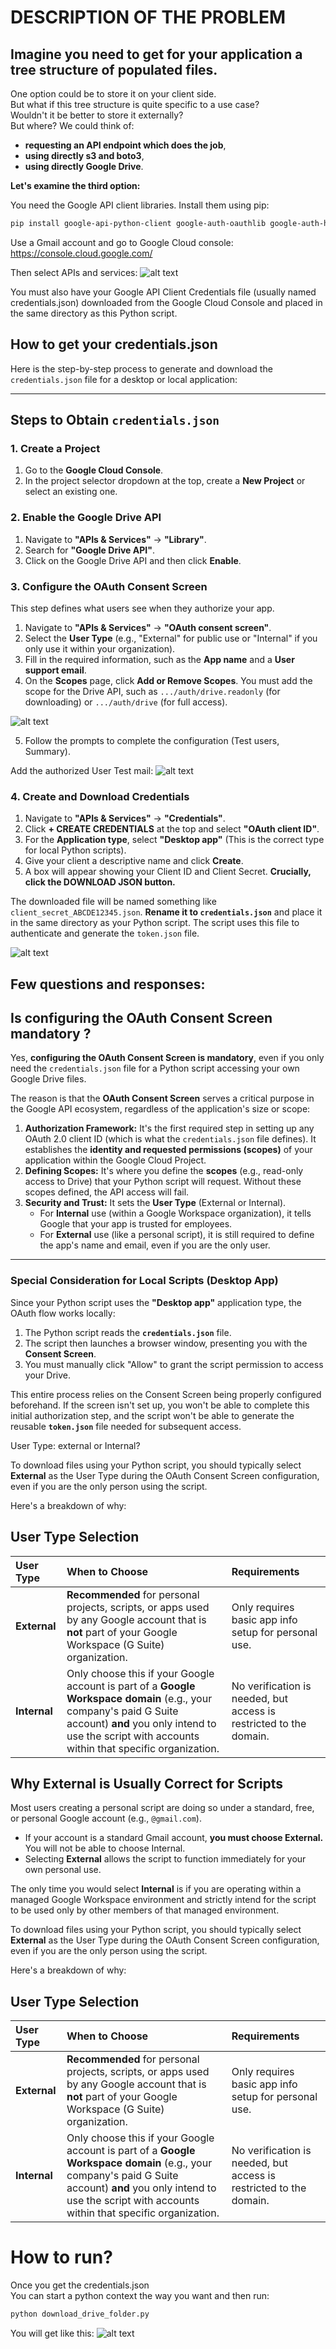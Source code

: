 # DESCRIPTION OF THE PROBLEM

## Imagine you need to get for your application a tree structure of populated files.
One option could be to store it on your client side.    
But what if this tree structure is quite specific to a use case?  
Wouldn't it be better to store it externally?  
But where? We could think of: 
- **requesting an API endpoint which does the job**,
- **using directly s3 and boto3**,
- **using directly Google Drive**.

**Let's examine the third option:**


You need the Google API client libraries. Install them using pip:

```bash
pip install google-api-python-client google-auth-oauthlib google-auth-httplib2
```

Use a Gmail account and go to Google Cloud console:
https://console.cloud.google.com/  

Then select APIs and services:
![alt text](<docs/google_cloud_console.png>)


You must also have your Google API Client Credentials file (usually named credentials.json) downloaded from the Google Cloud Console and placed in the same directory as this Python script.


## How to get your credentials.json


Here is the step-by-step process to generate and download the `credentials.json` file for a desktop or local application:

---

## Steps to Obtain `credentials.json`

### 1. Create a Project

1.  Go to the **Google Cloud Console**.
2.  In the project selector dropdown at the top, create a **New Project** or select an existing one.

### 2. Enable the Google Drive API

1.  Navigate to **"APIs & Services"** $\rightarrow$ **"Library"**.
2.  Search for **"Google Drive API"**.
3.  Click on the Google Drive API and then click **Enable**.

### 3. Configure the OAuth Consent Screen

This step defines what users see when they authorize your app.

1.  Navigate to **"APIs & Services"** $\rightarrow$ **"OAuth consent screen"**.
2.  Select the **User Type** (e.g., "External" for public use or "Internal" if you only use it within your organization).
3.  Fill in the required information, such as the **App name** and a **User support email**.
4.  On the **Scopes** page, click **Add or Remove Scopes**. You must add the scope for the Drive API, such as `.../auth/drive.readonly` (for downloading) or `.../auth/drive` (for full access).


![alt text](<docs/droit_access_files_google_drive.png>)

5.  Follow the prompts to complete the configuration (Test users, Summary).


Add the authorized User Test mail:
![alt text](docs/userOauthAsTestUsers.png)

### 4. Create and Download Credentials

1.  Navigate to **"APIs & Services"** $\rightarrow$ **"Credentials"**.
2.  Click **+ CREATE CREDENTIALS** at the top and select **"OAuth client ID"**.
3.  For the **Application type**, select **"Desktop app"** (This is the correct type for local Python scripts).
4.  Give your client a descriptive name and click **Create**.
5.  A box will appear showing your Client ID and Client Secret. **Crucially, click the DOWNLOAD JSON button.** 

The downloaded file will be named something like `client_secret_ABCDE12345.json`. **Rename it to `credentials.json`** and place it in the same directory as your Python script. The script uses this file to authenticate and generate the `token.json` file.


![alt text](docs/How_to_get_credentials.png)

## Few questions and responses:

## Is configuring the OAuth Consent Screen mandatory ?

Yes, **configuring the OAuth Consent Screen is mandatory**, even if you only need the `credentials.json` file for a Python script accessing your own Google Drive files.

The reason is that the **OAuth Consent Screen** serves a critical purpose in the Google API ecosystem, regardless of the application's size or scope:

1.  **Authorization Framework:** It's the first required step in setting up any OAuth 2.0 client ID (which is what the `credentials.json` file defines). It establishes the **identity and requested permissions (scopes)** of your application within the Google Cloud Project.
2.  **Defining Scopes:** It's where you define the **scopes** (e.g., read-only access to Drive) that your Python script will request. Without these scopes defined, the API access will fail.
3.  **Security and Trust:** It sets the **User Type** (External or Internal).
    * For **Internal** use (within a Google Workspace organization), it tells Google that your app is trusted for employees.
    * For **External** use (like a personal script), it is still required to define the app's name and email, even if you are the only user.

---

### Special Consideration for Local Scripts (Desktop App)

Since your Python script uses the **"Desktop app"** application type, the OAuth flow works locally:

1.  The Python script reads the **`credentials.json`** file.
2.  The script then launches a browser window, presenting you with the **Consent Screen**.
3.  You must manually click "Allow" to grant the script permission to access your Drive.

This entire process relies on the Consent Screen being properly configured beforehand. If the screen isn't set up, you won't be able to complete this initial authorization step, and the script won't be able to generate the reusable **`token.json`** file needed for subsequent access.

User Type: external or Internal?

To download files using your Python script, you should typically select **External** as the User Type during the OAuth Consent Screen configuration, even if you are the only person using the script.

Here's a breakdown of why:

## User Type Selection

| User Type | When to Choose | Requirements |
| :--- | :--- | :--- |
| **External** | **Recommended** for personal projects, scripts, or apps used by any Google account that is **not** part of your Google Workspace (G Suite) organization. | Only requires basic app info setup for personal use. |
| **Internal** | Only choose this if your Google account is part of a **Google Workspace domain** (e.g., your company's paid G Suite account) **and** you only intend to use the script with accounts within that specific organization. | No verification is needed, but access is restricted to the domain. |

## Why External is Usually Correct for Scripts

Most users creating a personal script are doing so under a standard, free, or personal Google account (e.g., `@gmail.com`).

* If your account is a standard Gmail account, **you must choose External.** You will not be able to choose Internal.
* Selecting **External** allows the script to function immediately for your own personal use.

The only time you would select **Internal** is if you are operating within a managed Google Workspace environment and strictly intend for the script to be used only by other members of that managed environment.

To download files using your Python script, you should typically select **External** as the User Type during the OAuth Consent Screen configuration, even if you are the only person using the script.

Here's a breakdown of why:

## User Type Selection

| User Type | When to Choose | Requirements |
| :--- | :--- | :--- |
| **External** | **Recommended** for personal projects, scripts, or apps used by any Google account that is **not** part of your Google Workspace (G Suite) organization. | Only requires basic app info setup for personal use. |
| **Internal** | Only choose this if your Google account is part of a **Google Workspace domain** (e.g., your company's paid G Suite account) **and** you only intend to use the script with accounts within that specific organization. | No verification is needed, but access is restricted to the domain. |


# How to run?
Once you get the credentials.json   
You can start a python context the way you want and then run:
```bash
python download_drive_folder.py
```

You will get like this:
![alt text](docs/logs_output.png)





